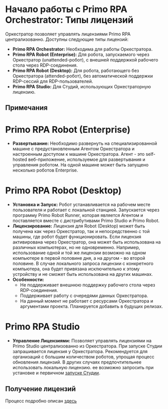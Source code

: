 
# Начало работы с Primo RPA Orchestrator: Типы лицензий


Оркестратор позволяет управлять лицензиями Primo RPA централизованно. Доступны следующие типы лицензий:

- **Primo RPA Orchestrator:** Необходима для работы Оркестратора.
- **Primo RPA Robot (Enterprise):** Для робота, запускаемого через Оркестратор (unattended-робот), с внешней поддержкой рабочего стола через RDP-соединения.
- **Primo RPA Robot (Desktop):** Для робота, работающего без Оркестратора (attended-робот), без автоматической поддержки RDP-сессий для RDP-пользователей.
- **Primo RPA Studio:** Для Студий, использующих Оркестраторную лицензию.

## Примечания

# Primo RPA Robot (Enterprise)
- **Развертывание:** Необходимо развернуть на специализированной машине с предустановленным Агентом Оркестратора и настроенным доступом к машине Оркестратора. 
Агент - это self-hosted веб-приложение, используемое для развертывания и управления роботом. На одной машине может быть запущено несколько роботов Enterprise.

# Primo RPA Robot (Desktop) 
- **Установка и Запуск:** Робот устанавливается на рабочем месте пользователя и работает с локальной станцией. Запускается через программу Primo Robot Runner, которая является Агентом и поставляется вместе с дистрибутивами Primo Studio и Primo Robot.
- **Лицензирование:** Лицензия для Robot (Desktop) может быть получена как через Оркестратор, так и непосредственно с той машины, где робот будет функционировать. Если лицензия активирована через Оркестратор, она может быть использована на различных компьютерах, но не одновременно. Например, использование одной и той же лицензии возможно на одном компьютере в первой половине дня, а на другом - во второй половине. В случае локального запроса лицензии с конкретного компьютера, она будет привязана исключительно к этому устройству и не сможет быть использована на других машинах.
- **Особенности:** 
  - Не поддерживает внешнюю поддержку рабочего стола через RDP-соединения.
  - Поддерживает работу с очередями данных Оркестратора.
  - На данный момент не работает с ресурсами Оркестратора и аргументами проекта. Планируется добавить в будущих релизах.

# Primo RPA Studio
- **Управление Лицензиями:** Позволяет управлять лицензиями на Primo Studio централизованно из Оркестратора. При запуске Студии запрашивается лицензия у Оркестратора. Рекомендуется для организаций с большим количеством роботов, упрощая процесс обновления лицензий. В других случаях предпочтительнее использовать локальную лицензию.
ее возможно запросить при установке и первичном [запуске Студии](https://docs.primo-rpa.ru/primo-rpa/primo-studio/installation/licenses). 



## Получение лицензий
Процесс подробно описан [здесь](https://github.com/PrimoRPA/Docs.Rus/blob/SiuzanaTedzhoeva-HopeUI/orchestrator-hope-ui/get_licenses.md)


